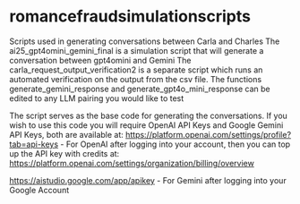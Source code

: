 # romancefraudsimulationscripts
 Scripts used in generating conversations between Carla and Charles
 The ai25_gpt4omini_gemini_final is a simulation script that will generate a conversation between gpt4omini and Gemini
 The carla_request_output_verification2 is a separate script which runs an automated verification on the output from the csv file. 
The functions generate_gemini_response and generate_gpt4o_mini_response can be edited to any LLM pairing you would like to test





 
The script serves as the base code for generating the conversations. If you wish to use this code you will require OpenAI API Keys and Google Gemini API Keys, both are available at:
https://platform.openai.com/settings/profile?tab=api-keys - For OpenAI after logging into your account, then you can top up the API key with credits at: https://platform.openai.com/settings/organization/billing/overview

https://aistudio.google.com/app/apikey - For Gemini after logging into your Google Account



